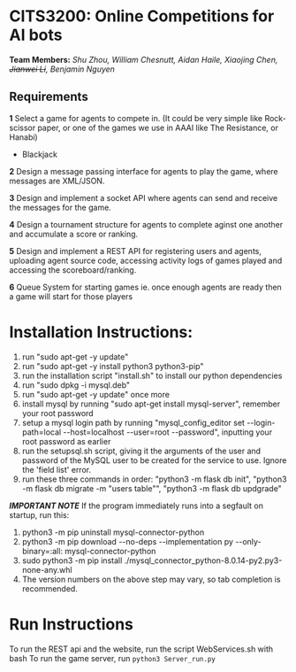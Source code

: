 # CITS3200: Online Competitions for AI bots

**Team Members:** *Shu Zhou, William Chesnutt, Aidan Haile, Xiaojing Chen, ~~Jianwei Li~~, Benjamin Nguyen*


## Requirements

**1** Select a game for agents to compete in. (It could be very simple like
Rock-scissor paper, or one of the games we use in AAAI like The
Resistance, or Hanabi)
+ Blackjack

**2** Design a message passing interface for agents to play the game, where
messages are XML/JSON.

**3** Design and implement a socket API where agents can send and receive
the messages for the game.

**4** Design a tournament structure for agents to complete aginst one
another and accumulate a score or ranking.

**5** Design and implement a REST API for registering users and agents,
uploading agent source code, accessing activity logs of games played and
accessing the scoreboard/ranking.

**6** Queue System for starting games ie. once enough agents are ready then a game will start for those players

Installation Instructions:
====

1. run "sudo apt-get -y update"
2. run "sudo apt-get -y install python3 python3-pip"
3. run the installation script "install.sh" to install our python dependencies
4. run "sudo dpkg -i mysql.deb"
5. run "sudo apt-get -y update" once more
6. install mysql by running "sudo apt-get install mysql-server", remember your root password
7. setup a mysql login path by running "mysql_config_editor set --login-path=local --host=localhost --user=root --password", inputting your root password as earlier
8. run the setupsql.sh script, giving it the arguments of the user and password of the MySQL user to be created for the service to use. Ignore the 'field list' error.
9. run these three commands in order: "python3 -m flask db init", "python3 -m flask db migrate -m "users table"", "python3 -m flask db updgrade"

***IMPORTANT NOTE***
If the program immediately runs into a segfault on startup, run this:
1. python3 -m pip uninstall mysql-connector-python
2. python3 -m pip download --no-deps --implementation py --only-binary=:all: mysql-connector-python
3. sudo python3 -m pip install ./mysql_connector_python-8.0.14-py2.py3-none-any.whl
4. The version numbers on the above step may vary, so tab completion is recommended.

Run Instructions
====

To run the REST api and the website, run the script WebServices.sh with bash
To run the game server, run `python3 Server_run.py`
